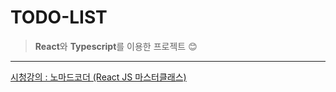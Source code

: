 # TODO-LIST
>**React**와 **Typescript**를 이용한 프로젝트 😊

---


[시청강의 : 노마드코더
(React JS 마스터클래스)](https://nomadcoders.co, "강의페이지로 이동")

